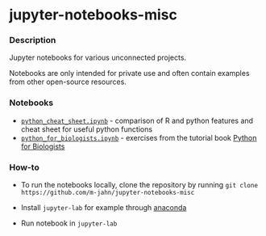 # jupyter-notebooks-misc

### Description

Jupyter notebooks for various unconnected projects.

Notebooks are only intended for private use and often contain examples from other open-source resources.

### Notebooks

- [`python_cheat_sheet.ipynb`](https://github.com/m-jahn/jupyter-notebooks-misc/blob/main/notebooks/python_cheat_sheet.ipynb) - comparison of R and python features and cheat sheet for useful python functions
- [`python_for_biologists.ipynb`](https://github.com/m-jahn/jupyter-notebooks-misc/blob/main/notebooks/python_for_biologists.ipynb) - exercises from the tutorial book [Python for Biologists](https://pythonforbiologists.com/)

### How-to

- To run the notebooks locally, clone the repository by running `git clone  https://github.com/m-jahn/jupyter-notebooks-misc`

- Install `jupyter-lab` for example through [anaconda](https://docs.anaconda.com/anaconda/user-guide/getting-started/)
- Run notebook in `jupyter-lab`
